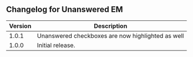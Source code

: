 ## Changelog for Unanswered EM

Version | Description
------- | ----------------
1.0.1   | Unanswered checkboxes are now highlighted as well
1.0.0   | Initial release.
